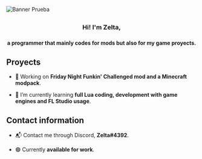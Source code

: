 ![Banner](https://i.imgur.io/5FT3pAU_d.webp?maxwidth=640&shape=thumb&fidelity=medium)
<h7> Prueba </h7>
<h2> </h2>

<h3 align = "center">Hi! I'm Zelta,<h3>
<h4 align = "center">a programmer that mainly codes for mods but also for my game proyects.
<p> </h4>

## Proyects

-  🔧 Working on **Friday Night Funkin' Challenged mod and a Minecraft modpack**.

-  📖 I’m currently learning **full Lua coding, development with game engines and FL Studio usage**.
  
## Contact information 

-  📬 Contact me through Discord, **Zelta#4392**.

-  🟢 Currently **available for work**.